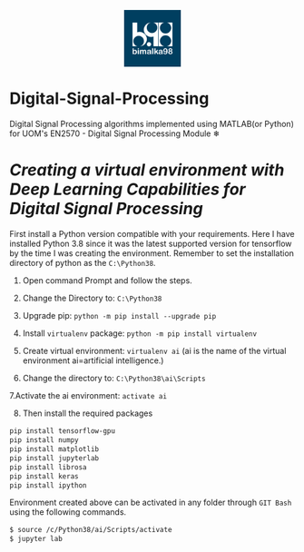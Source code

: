 <p align="center">
<a href="https://bimalka98.github.io/">
<img width="100px" src="https://github.com/bimalka98/bimalka98/blob/master/Logos/b98-logo.png" align="center"/>
</a>

# Digital-Signal-Processing
Digital Signal Processing algorithms implemented using MATLAB(or Python) for UOM's EN2570 - Digital Signal Processing Module ❄

# *Creating a virtual environment with Deep Learning Capabilities for Digital Signal Processing*

First install a Python version compatible with your requirements. Here I have installed Python 3.8 since it was the latest supported version for tensorflow by the time I was creating the environment. Remember to set the installation directory of python as the `C:\Python38`.

1. Open command Prompt and follow the steps.

2. Change the Directory to: `C:\Python38`

3. Upgrade pip: `python -m pip install --upgrade pip`

4. Install `virtualenv` package: `python -m pip install virtualenv`

5. Create virtual environment: `virtualenv ai` (ai is the name of the virtual environment ai=artificial intelligence.)

6. Change the directory to: `C:\Python38\ai\Scripts`

7.Activate the ai environment: `activate ai`

8. Then install the required packages

```shell
pip install tensorflow-gpu
pip install numpy
pip install matplotlib
pip install jupyterlab
pip install librosa
pip install keras
pip install ipython
```

Environment created above can be activated in any folder through `GIT Bash` using the following commands.

```shell
$ source /c/Python38/ai/Scripts/activate
$ jupyter lab
```
